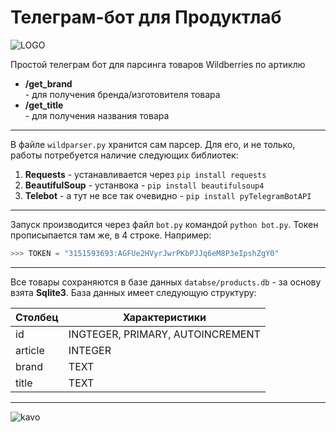 # Телеграм-бот для Продуктлаб

![LOGO](https://programadoresbrasil.com.br/wp-content/uploads/2019/08/telegram.jpg "Telegram")

Простой телеграм бот для парсинга товаров Wildberries по артиклю

* **/get_brand** <article> - для получения бренда/изготовителя товара 
* **/get_title** <article> - для получения названия товара

___
  
В файле `wildparser.py` хранится сам парсер. Для его, и не только, работы потребуется наличие следующих библиотек:
1. **Requests** - устанавливается через `pip install requests`
2. **BeautifulSoup** - устанвока - `pip install beautifulsoup4`
3. **Telebot** - а тут не все так очевидно - `pip install pyTelegramBotAPI`
  
___
  
Запуск производится через файл `bot.py` командой `python bot.py`. Токен прописыпается там же, в 4 строке. Например:
```python
>>> TOKEN = "3151593693:AGFUe2HVyrJwrPKbPJJq6eM8P3eIpshZgY0"
```
  
___
  
Все товары сохраняются в базе данных `databse/products.db` - за основу взята **Sqlite3**. База данных имеет следующую структуру:

| Столбец | Характеристики |
| ------- | -------------- |
| id | INGTEGER, PRIMARY, AUTOINCREMENT |
| article | INTEGER |
| brand | TEXT |
| title | TEXT |

___
![kavo](https://img.shields.io/badge/Developed%20by-PERL54-9cf)
